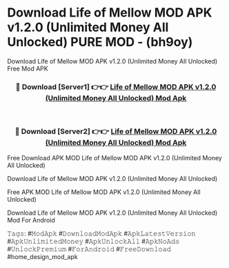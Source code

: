 # Download Life of Mellow MOD APK v1.2.0 (Unlimited Money All Unlocked) PURE MOD - (bh9oy)
Download Life of Mellow MOD APK v1.2.0 (Unlimited Money All Unlocked) Free Mod APK

<div align="center">
<h3>🔴 Download [Server1] 👉👉 <a href="https://apk-comot.site?title=Life_of_Mellow_MOD_APK_v1.2.0_(Unlimited_Money_All_Unlocked)">Life of Mellow MOD APK v1.2.0 (Unlimited Money All Unlocked) Mod Apk</a></h3><br>

<h3>🔴 Download [Server2] 👉👉 <a href="https://apk-comot.site?title=Life_of_Mellow_MOD_APK_v1.2.0_(Unlimited_Money_All_Unlocked)">Life of Mellow MOD APK v1.2.0 (Unlimited Money All Unlocked) Mod Apk</a></h3>
</div>


Free Download APK MOD Life of Mellow MOD APK v1.2.0 (Unlimited Money All Unlocked)

Download Life of Mellow MOD APK v1.2.0 (Unlimited Money All Unlocked) 

Free APK MOD Life of Mellow MOD APK v1.2.0 (Unlimited Money All Unlocked) 

Download Life of Mellow MOD APK v1.2.0 (Unlimited Money All Unlocked) Mod For Android

𝚃𝚊𝚐𝚜: #𝙼𝚘𝚍𝙰𝚙𝚔 #𝙳𝚘𝚠𝚗𝚕𝚘𝚊𝚍𝙼𝚘𝚍𝙰𝚙𝚔 #𝙰𝚙𝚔𝙻𝚊𝚝𝚎𝚜𝚝𝚅𝚎𝚛𝚜𝚒𝚘𝚗 #𝙰𝚙𝚔𝚄𝚗𝚕𝚒𝚖𝚒𝚝𝚎𝚍𝙼𝚘𝚗𝚎𝚢 #𝙰𝚙𝚔𝚄𝚗𝚕𝚘𝚌𝚔𝙰𝚕𝚕 #𝙰𝚙𝚔𝙽𝚘𝙰𝚍𝚜 #𝚄𝚗𝚕𝚘𝚌𝚔𝙿𝚛𝚎𝚖𝚒𝚞𝚖 #𝙵𝚘𝚛𝙰𝚗𝚍𝚛𝚘𝚒𝚍 #𝙵𝚛𝚎𝚎𝙳𝚘𝚠𝚗𝚕𝚘𝚊𝚍 #home_design_mod_apk